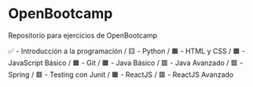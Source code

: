 # OpenBootcamp
Repositorio para ejercicios de OpenBootcamp

✅ - Introducción a la programación /
🟨 - Python /
🟧 - HTML y CSS /
🟧 - JavaScript Básico /
🟧 - Git /
🟧 - Java Básico /
🟥 - Java Avanzado /
🟥 - Spring /
🟥 - Testing con Junit /
🟧 - ReactJS /
🟥 - ReactJS Avanzado

